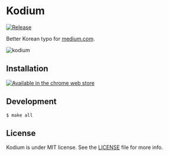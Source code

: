 # Kodium

[![Release](http://img.shields.io/github/release/devxoul/Kodium.svg?style=flat)](https://github.com/devxoul/Kodium/releases)

Better Korean typo for [medium.com](https://medium.com/).

![kodium](https://user-images.githubusercontent.com/931655/36152350-1ba1b49e-110e-11e8-8562-5b3181603e01.png)

## Installation

[![Available in the chrome web store](https://developer.chrome.com/webstore/images/ChromeWebStore_BadgeWBorder_v2_206x58.png)](https://chrome.google.com/webstore/detail/kodium/bbcmnommebckokdfkfbonmkkkpakgnag)

## Development

```
$ make all
```

## License

Kodium is under MIT license. See the [LICENSE](LICENSE) file for more info.
